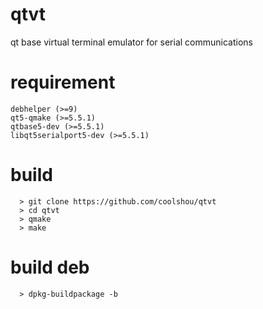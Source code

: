 # qtvt
qt base virtual terminal emulator for serial communications

# requirement
    debhelper (>=9)
    qt5-qmake (>=5.5.1)
    qtbase5-dev (>=5.5.1)
    libqt5serialport5-dev (>=5.5.1)
  
# build
```
  > git clone https://github.com/coolshou/qtvt
  > cd qtvt
  > qmake
  > make
```
# build deb
```
  > dpkg-buildpackage -b
```  
